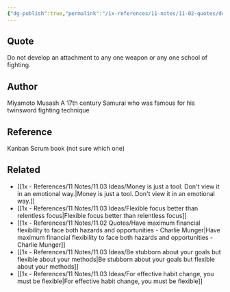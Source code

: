 ```yaml
---
{"dg-publish":true,"permalink":"/1x-references/11-notes/11-02-quotes/do-not-develop-an-attachment-to-any-one-weapon-or-any-one-school-of-fighting-miyamoto-musash/","title":"Do not develop an attachment to any one weapon or any one school of fighting - Miyamoto Musash","created":"2025-04-09T14:55:55.035+03:00","updated":"2025-04-10T10:34:55.322+03:00"}
---
```



## Quote
Do not develop an attachment to any one weapon or any one school of fighting.

## Author
Miyamoto Musash
A 17th century Samurai who was famous for his twinsword fighting technique

## Reference
Kanban Scrum book (not sure which one)

## Related
- [[1x - References/11 Notes/11.03 Ideas/Money is just a tool. Don't view it in an emotional way.\|Money is just a tool. Don't view it in an emotional way.]]
- [[1x - References/11 Notes/11.03 Ideas/Flexible focus better than relentless focus\|Flexible focus better than relentless focus]]
- [[1x - References/11 Notes/11.02 Quotes/Have maximum financial flexibility to face both hazards and opportunities - Charlie Munger\|Have maximum financial flexibility to face both hazards and opportunities - Charlie Munger]]
- [[1x - References/11 Notes/11.03 Ideas/Be stubborn about your goals but flexible about your methods\|Be stubborn about your goals but flexible about your methods]]
- [[1x - References/11 Notes/11.03 Ideas/For effective habit change, you must be flexible\|For effective habit change, you must be flexible]]
